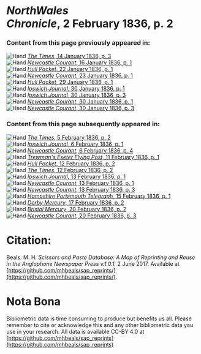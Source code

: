 # *NorthWales Chronicle*, 2 February 1836, p. 2  
  
### Content from this page previously appeared in:  
![Hand](http://scissorsandpaste.net/wp-content/uploads/2017/06/smallhandpointer.png) [*The Times*, 14 January 1836, p. 3](https://mhbeals.github.io/sap_html/The-Times/The-Times-14-January-1836-p-3)  
![Hand](http://scissorsandpaste.net/wp-content/uploads/2017/06/smallhandpointer.png) [*Newcastle Courant*, 16 January 1836, p. 1](https://mhbeals.github.io/sap_html/Newcastle-Courant/Newcastle-Courant-16-January-1836-p-1)  
![Hand](http://scissorsandpaste.net/wp-content/uploads/2017/06/smallhandpointer.png) [*Hull Packet*, 22 January 1836, p. 1](https://mhbeals.github.io/sap_html/Hull-Packet/Hull-Packet-22-January-1836-p-1)  
![Hand](http://scissorsandpaste.net/wp-content/uploads/2017/06/smallhandpointer.png) [*Newcastle Courant*, 23 January 1836, p. 1](https://mhbeals.github.io/sap_html/Newcastle-Courant/Newcastle-Courant-23-January-1836-p-1)  
![Hand](http://scissorsandpaste.net/wp-content/uploads/2017/06/smallhandpointer.png) [*Hull Packet*, 29 January 1836, p. 1](https://mhbeals.github.io/sap_html/Hull-Packet/Hull-Packet-29-January-1836-p-1)  
![Hand](http://scissorsandpaste.net/wp-content/uploads/2017/06/smallhandpointer.png) [*Ipswich Journal*, 30 January 1836, p. 1](https://mhbeals.github.io/sap_html/Ipswich-Journal/Ipswich-Journal-30-January-1836-p-1)  
![Hand](http://scissorsandpaste.net/wp-content/uploads/2017/06/smallhandpointer.png) [*Ipswich Journal*, 30 January 1836, p. 3](https://mhbeals.github.io/sap_html/Ipswich-Journal/Ipswich-Journal-30-January-1836-p-3)  
![Hand](http://scissorsandpaste.net/wp-content/uploads/2017/06/smallhandpointer.png) [*Newcastle Courant*, 30 January 1836, p. 1](https://mhbeals.github.io/sap_html/Newcastle-Courant/Newcastle-Courant-30-January-1836-p-1)  
![Hand](http://scissorsandpaste.net/wp-content/uploads/2017/06/smallhandpointer.png) [*Newcastle Courant*, 30 January 1836, p. 3](https://mhbeals.github.io/sap_html/Newcastle-Courant/Newcastle-Courant-30-January-1836-p-3)  
  
### Content from this page subsequently appeared in:  
![Hand](http://scissorsandpaste.net/wp-content/uploads/2017/06/smallhandpointer.png) [*The Times*, 5 February 1836, p. 2](https://mhbeals.github.io/sap_html/The-Times/The-Times-5-February-1836-p-2)  
![Hand](http://scissorsandpaste.net/wp-content/uploads/2017/06/smallhandpointer.png) [*Ipswich Journal*, 6 February 1836, p. 1](https://mhbeals.github.io/sap_html/Ipswich-Journal/Ipswich-Journal-6-February-1836-p-1)  
![Hand](http://scissorsandpaste.net/wp-content/uploads/2017/06/smallhandpointer.png) [*Newcastle Courant*, 6 February 1836, p. 4](https://mhbeals.github.io/sap_html/Newcastle-Courant/Newcastle-Courant-6-February-1836-p-4)  
![Hand](http://scissorsandpaste.net/wp-content/uploads/2017/06/smallhandpointer.png) [*Trewman's Exeter Flying Post*, 11 February 1836, p. 1](https://mhbeals.github.io/sap_html/Trewman's-Exeter-Flying-Post/Trewman's-Exeter-Flying-Post-11-February-1836-p-1)  
![Hand](http://scissorsandpaste.net/wp-content/uploads/2017/06/smallhandpointer.png) [*Hull Packet*, 12 February 1836, p. 2](https://mhbeals.github.io/sap_html/Hull-Packet/Hull-Packet-12-February-1836-p-2)  
![Hand](http://scissorsandpaste.net/wp-content/uploads/2017/06/smallhandpointer.png) [*The Times*, 12 February 1836, p. 2](https://mhbeals.github.io/sap_html/The-Times/The-Times-12-February-1836-p-2)  
![Hand](http://scissorsandpaste.net/wp-content/uploads/2017/06/smallhandpointer.png) [*Ipswich Journal*, 13 February 1836, p. 1](https://mhbeals.github.io/sap_html/Ipswich-Journal/Ipswich-Journal-13-February-1836-p-1)  
![Hand](http://scissorsandpaste.net/wp-content/uploads/2017/06/smallhandpointer.png) [*Newcastle Courant*, 13 February 1836, p. 1](https://mhbeals.github.io/sap_html/Newcastle-Courant/Newcastle-Courant-13-February-1836-p-1)  
![Hand](http://scissorsandpaste.net/wp-content/uploads/2017/06/smallhandpointer.png) [*Newcastle Courant*, 13 February 1836, p. 3](https://mhbeals.github.io/sap_html/Newcastle-Courant/Newcastle-Courant-13-February-1836-p-3)  
![Hand](http://scissorsandpaste.net/wp-content/uploads/2017/06/smallhandpointer.png) [*Hampshire Portsmouth Telegraph*, 15 February 1836, p. 1](https://mhbeals.github.io/sap_html/Hampshire-Portsmouth-Telegraph/Hampshire-Portsmouth-Telegraph-15-February-1836-p-1)  
![Hand](http://scissorsandpaste.net/wp-content/uploads/2017/06/smallhandpointer.png) [*Derby Mercury*, 17 February 1836, p. 2](https://mhbeals.github.io/sap_html/Derby-Mercury/Derby-Mercury-17-February-1836-p-2)  
![Hand](http://scissorsandpaste.net/wp-content/uploads/2017/06/smallhandpointer.png) [*Bristol Mercury*, 20 February 1836, p. 2](https://mhbeals.github.io/sap_html/Bristol-Mercury/Bristol-Mercury-20-February-1836-p-2)  
![Hand](http://scissorsandpaste.net/wp-content/uploads/2017/06/smallhandpointer.png) [*Newcastle Courant*, 20 February 1836, p. 3](https://mhbeals.github.io/sap_html/Newcastle-Courant/Newcastle-Courant-20-February-1836-p-3)  


# Citation: 

Beals. M. H. *Scissors and Paste Database: A Map of Reprinting and Reuse in the Anglophone Newspaper Press v.1.0.1.* 2 June 2017. Available at [https://github.com/mhbeals/sap_reprints/](https://github.com/mhbeals/sap_reprints/). 

# Nota Bona

Bibliometric data is time consuming to produce but benefits us all. Please remember to cite or acknowledge this and any other bibliometric data you use in your research. All data is available CC-BY 4.0 at [https://github.com/mhbeals/sap_reprints](https://github.com/mhbeals/sap_reprints)